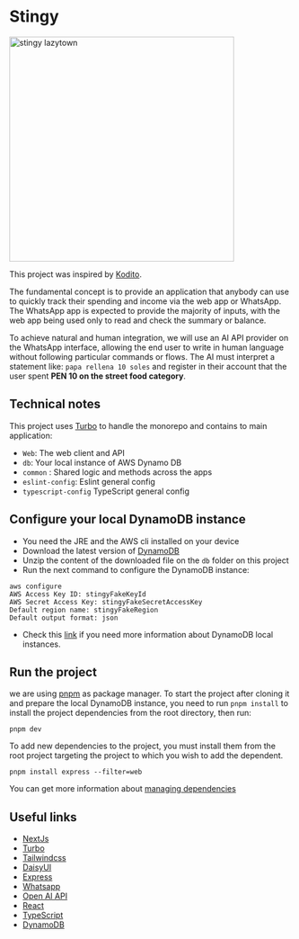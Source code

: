 # Stingy

<img src="https://w7.pngwing.com/pngs/334/1018/png-transparent-lazytown-character-youtube-prince-stingy-youtube.png" alt="stingy lazytown" width="400"/>

This project was inspired by [Kodito](https://www.kodito.pe/).

The fundamental concept is to provide an application that anybody can use to quickly track their spending and income via the web app or WhatsApp. The WhatsApp app is expected to provide the majority of inputs, with the web app being used only to read and check the summary or balance.

To achieve natural and human integration, we will use an AI API provider on the WhatsApp interface, allowing the end user to write in human language without following particular commands or flows. The AI must interpret a statement like: `papa rellena 10 soles` and register in their account that the user spent **PEN 10 on the street food category**.

## Technical notes

This project uses [Turbo](https://turbo.build/repo/docs) to handle the monorepo and contains to main application:

- `Web`: The web client and API
- `db`: Your local instance of AWS Dynamo DB
- `common` : Shared logic and methods across the apps
- `eslint-config`: Eslint general config
- `typescript-config` TypeScript general config

## Configure your local DynamoDB instance

- You need the JRE and the AWS cli installed on your device
- Download the latest version of [DynamoDB](https://d1ni2b6xgvw0s0.cloudfront.net/v2.x/dynamodb_local_latest.zip)
- Unzip the content of the downloaded file on the `db` folder on this project
- Run the next command to configure the DynamoDB instance:

```
aws configure
AWS Access Key ID: stingyFakeKeyId
AWS Secret Access Key: stingyFakeSecretAccessKey
Default region name: stingyFakeRegion
Default output format: json
```

- Check this [link](https://docs.aws.amazon.com/amazondynamodb/latest/developerguide/DynamoDBLocal.DownloadingAndRunning.html) if you need more information about DynamoDB local instances.

## Run the project

we are using [pnpm](https://pnpm.io/) as package manager. To start the project after cloning it and prepare the local DynamoDB instance, you need to run `pnpm install` to install the project dependencies from the root directory, then run:

```
pnpm dev
```

To add new dependencies to the project, you must install them from the root project targeting the project to which you wish to add the dependent.

`pnpm install express --filter=web`

You can get more information about [managing dependencies](https://turbo.build/repo/docs/crafting-your-repository/managing-dependencies)

## Useful links

- [NextJs](https://nextjs.org/)
- [Turbo](https://turbo.build/repo/docs)
- [⁠⁠Tailwindcss](https://tailwindcss.com/)
- [DaisyUI](https://daisyui.com/)
- [E⁠xpress](https://expressjs.com/en/5x/api.html)
- [Whatsapp](https://developers.facebook.com/docs/whatsapp/?locale=es_LA)
- [Open AI API](https://openai.com/index/openai-api/)
- [React](https://react.dev/learn)
- [TypeScript](https://www.typescriptlang.org/)
- [DynamoDB](https://aws.amazon.com/dynamodb/?p=pm&c=database&pd=ddb&z=4)
